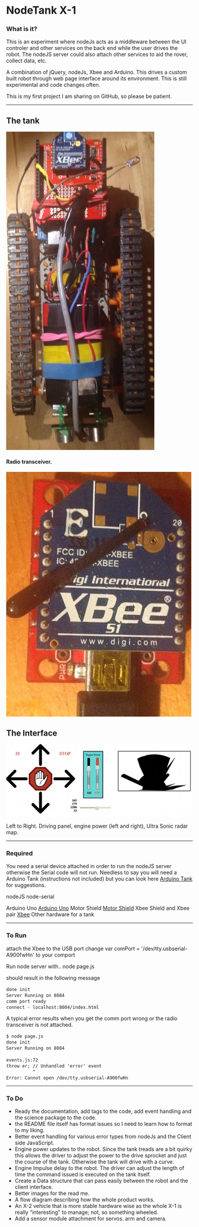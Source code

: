 NodeTank X-1
==
### What is it?
This is an experiment where nodeJs acts as a middleware between the UI controler and other services on the back end while the user drives the robot.  The nodeJS server could also attach other services to aid the rover, collect data, etc.

A combination of jQuery, nodeJs, Xbee and Arduino. This drives a custom built robot through web page interface around its environment.  This is still experimental and code changes often.

This is my first project I am sharing on GitHub, so please be patient.

_____
## The tank

![alt tag](/images/tank.JPG)

#### Radio transceiver.
![alt tag](/images/xBee.JPG)


## The Interface
![alt tag](/images/controls2TankWeb.jpg)

Left to Right.
Driving panel, engine power (left and right), Ultra Sonic radar map.

______
### Required 

You need a serial device attached in order to run the nodeJS server otherwise the Serial code will not run.  Needless to say you will need a Arduino Tank (instructions not included) but you can look here [Arduino Tank](http://www.instructables.com/id/Little-Tank-ArduinoPicaxeTamiya-platform-las/) for suggestions.

nodeJS
node-serial

Arduino Uno [Arduino Uno](http://arduino.cc/en/Main/ArduinoBoardUno#.UxS-e3lBRqg)
Motor Shield [Motor Shield](https://www.sparkfun.com/products/9815)
Xbee Shield and Xbee pair [Xbee](https://www.sparkfun.com/categories/223)
Other hardware for a tank

_____
### To Run
attach the Xbee to the USB port
change var comPort = '/dev/tty.usbserial-A900fwHn' to your comport

Run node server with..
	node page.js

should result in the following message

	done init
	Server Running on 8084
    comm port ready
    connect - localhost:8004/index.html

 A typical error results when you get the comm port wrong or the radio transceiver is not attached.

    $ node page.js 
	done init
	Server Running on 8084

	events.js:72
    throw er; // Unhandled 'error' event
              ^
	Error: Cannot open /dev/tty.usbserial-A900fwHn




___
### To Do

 - Ready the documentation, add tags to the code, add event handling and the science package to the code.
 - the README file itself has format issues so I need to learn how to format to my liking.
 - Better event handling for various error types from nodeJs and the Client side JavaScript.
 - Engine power updates to the robot. Since the tank treads are a bit quirky this allows the driver to adjust the power to the drive sprocket and just the course of the tank. Otherwise the tank will drive with a curve.
 - Engine Impulse delay to the robot. The driver can adjust the length of time the command issued is executed on the tank itself.
 - Create a Data structure that can pass easily between the robot and the client interface.
 - Better images for the read me. 
 - A flow diagram describing how the whole product works.
 - An X-2 vehicle that is more stable hardware wise as the whole X-1 is really "interesting" to manage; not, so something wheeled.
 - Add a sensor module attachment for servos. arm and camera.
 





